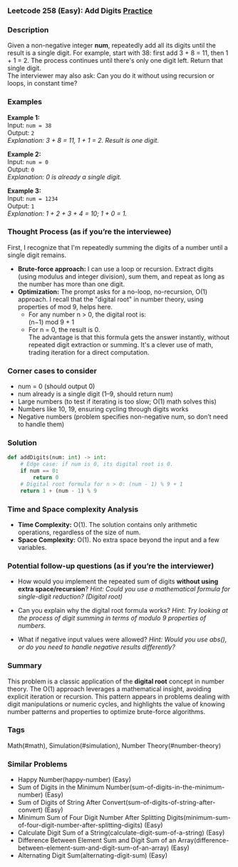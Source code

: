 ### Leetcode 258 (Easy): Add Digits [Practice](https://leetcode.com/problems/add-digits)

### Description  
Given a non-negative integer **num**, repeatedly add all its digits until the result is a single digit. For example, start with 38: first add 3 + 8 = 11, then 1 + 1 = 2. The process continues until there's only one digit left. Return that single digit.  
The interviewer may also ask: Can you do it without using recursion or loops, in constant time?

### Examples  

**Example 1:**  
Input: `num = 38`  
Output: `2`  
*Explanation: 3 + 8 = 11, 1 + 1 = 2. Result is one digit.*

**Example 2:**  
Input: `num = 0`  
Output: `0`  
*Explanation: 0 is already a single digit.*

**Example 3:**  
Input: `num = 1234`  
Output: `1`  
*Explanation: 1 + 2 + 3 + 4 = 10; 1 + 0 = 1.*

### Thought Process (as if you’re the interviewee)  
First, I recognize that I'm repeatedly summing the digits of a number until a single digit remains.  
- **Brute-force approach:** I can use a loop or recursion. Extract digits (using modulus and integer division), sum them, and repeat as long as the number has more than one digit.  
- **Optimization:** The prompt asks for a no-loop, no-recursion, O(1) approach. I recall that the "digital root" in number theory, using properties of mod 9, helps here.
    - For any number n > 0, the digital root is:  
      (n−1) mod 9 + 1  
    - For n = 0, the result is 0.  
The advantage is that this formula gets the answer instantly, without repeated digit extraction or summing. It's a clever use of math, trading iteration for a direct computation.

### Corner cases to consider  
- num = 0 (should output 0)
- num already is a single digit (1–9, should return num)
- Large numbers (to test if iterating is too slow; O(1) math solves this)
- Numbers like 10, 19, ensuring cycling through digits works
- Negative numbers (problem specifies non-negative num, so don’t need to handle them)

### Solution

```python
def addDigits(num: int) -> int:
    # Edge case: if num is 0, its digital root is 0.
    if num == 0:
        return 0
    # Digital root formula for n > 0: (num - 1) % 9 + 1
    return 1 + (num - 1) % 9
```

### Time and Space complexity Analysis  

- **Time Complexity:** O(1). The solution contains only arithmetic operations, regardless of the size of num.
- **Space Complexity:** O(1). No extra space beyond the input and a few variables.

### Potential follow-up questions (as if you’re the interviewer)  

- How would you implement the repeated sum of digits **without using extra space/recursion**?
  *Hint: Could you use a mathematical formula for single-digit reduction? (Digital root)*

- Can you explain why the digital root formula works?
  *Hint: Try looking at the process of digit summing in terms of modulo 9 properties of numbers.*

- What if negative input values were allowed?
  *Hint: Would you use abs(), or do you need to handle negative results differently?*

### Summary
This problem is a classic application of the **digital root** concept in number theory. The O(1) approach leverages a mathematical insight, avoiding explicit iteration or recursion. This pattern appears in problems dealing with digit manipulations or numeric cycles, and highlights the value of knowing number patterns and properties to optimize brute-force algorithms.

### Tags
Math(#math), Simulation(#simulation), Number Theory(#number-theory)

### Similar Problems
- Happy Number(happy-number) (Easy)
- Sum of Digits in the Minimum Number(sum-of-digits-in-the-minimum-number) (Easy)
- Sum of Digits of String After Convert(sum-of-digits-of-string-after-convert) (Easy)
- Minimum Sum of Four Digit Number After Splitting Digits(minimum-sum-of-four-digit-number-after-splitting-digits) (Easy)
- Calculate Digit Sum of a String(calculate-digit-sum-of-a-string) (Easy)
- Difference Between Element Sum and Digit Sum of an Array(difference-between-element-sum-and-digit-sum-of-an-array) (Easy)
- Alternating Digit Sum(alternating-digit-sum) (Easy)